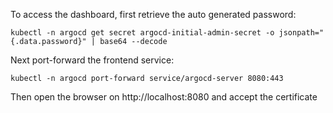 To access the dashboard, first retrieve the auto generated password:

```
kubectl -n argocd get secret argocd-initial-admin-secret -o jsonpath="{.data.password}" | base64 --decode
```

Next port-forward the frontend service:

```
kubectl -n argocd port-forward service/argocd-server 8080:443
```

Then open the browser on http://localhost:8080 and accept the certificate